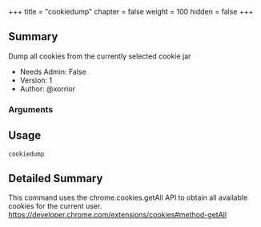 +++
title = "cookiedump"
chapter = false
weight = 100
hidden = false
+++

## Summary

Dump all cookies from the currently selected cookie jar 
- Needs Admin: False  
- Version: 1  
- Author: @xorrior  

### Arguments

## Usage

```
cookiedump
```


## Detailed Summary
This command uses the chrome.cookies.getAll API to obtain all available cookies for the current user. 
https://developer.chrome.com/extensions/cookies#method-getAll

